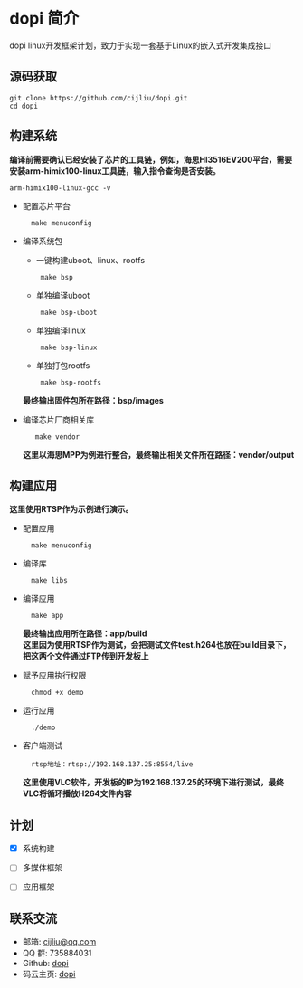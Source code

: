 dopi 简介
=========
dopi linux开发框架计划，致力于实现一套基于Linux的嵌入式开发集成接口   

  

源码获取  
--------
    git clone https://github.com/cijliu/dopi.git  
    cd dopi


## 构建系统  

**编译前需要确认已经安装了芯片的工具链，例如，海思HI3516EV200平台，需要安装arm-himix100-linux工具链，输入指令查询是否安装。**  

    arm-himix100-linux-gcc -v



* 配置芯片平台  

        make menuconfig    

* 编译系统包  

  * 一键构建uboot、linux、rootfs  

         make bsp  

  * 单独编译uboot  

         make bsp-uboot  

  * 单独编译linux  

         make bsp-linux  

  * 单独打包rootfs  

         make bsp-rootfs  

  **最终输出固件包所在路径：bsp/images**
  
* 编译芯片厂商相关库  

         make vendor  
         
  **这里以海思MPP为例进行整合，最终输出相关文件所在路径：vendor/output**
  
## 构建应用  

**这里使用RTSP作为示例进行演示。** 
* 配置应用  

        make menuconfig    
    
* 编译库  

        make libs        
        
* 编译应用  

        make app    
    

  **最终输出应用所在路径：app/build**  
  **这里因为使用RTSP作为测试，会把测试文件test.h264也放在build目录下，把这两个文件通过FTP传到开发板上**  
* 赋予应用执行权限  

        chmod +x demo    
* 运行应用  

        ./demo    

* 客户端测试 

        rtsp地址：rtsp://192.168.137.25:8554/live    
        
   **这里使用VLC软件，开发板的IP为192.168.137.25的环境下进行测试，最终VLC将循环播放H264文件内容**  

计划  
-----
- [x] 系统构建  
- [ ] 多媒体框架  
- [ ] 应用框架  


联系交流  
--------
* 邮箱: cijliu@qq.com
* QQ 群: 735884031
* Github: [dopi](https://github.com/cijliu/dopi)
* 码云主页: [dopi](https://gitee.com/cijliu/dopi)
